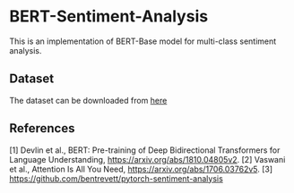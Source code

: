 # BERT-Sentiment-Analysis

This is an implementation of BERT-Base model for multi-class sentiment analysis. 

## Dataset

The dataset can be downloaded from [here](https://www.kaggle.com/snap/amazon-fine-food-reviews)

## References

[1] Devlin et al., BERT: Pre-training of Deep Bidirectional Transformers for Language Understanding, https://arxiv.org/abs/1810.04805v2.
[2] Vaswani et al., Attention Is All You Need, https://arxiv.org/abs/1706.03762v5.
[3] https://github.com/bentrevett/pytorch-sentiment-analysis
